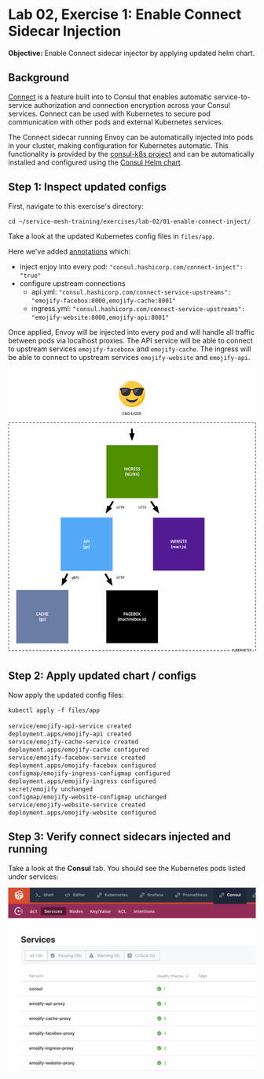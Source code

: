 # Lab 02, Exercise 1: Enable Connect Sidecar Injection

**Objective:** Enable Connect sidecar injector by applying updated helm chart.

## Background

[Connect](/docs/connect/index.html) is a feature built into to Consul that
enables automatic service-to-service authorization and connection encryption
across your Consul services. Connect can be used with Kubernetes to secure pod
communication with other pods and external Kubernetes services.

The Connect sidecar running Envoy can be automatically injected into pods in
your cluster, making configuration for Kubernetes automatic.  This
functionality is provided by the [consul-k8s
project](https://github.com/hashicorp/consul-k8s) and can be automatically
installed and configured using the [Consul Helm
chart](/docs/platform/k8s/helm.html).

## Step 1: Inspect updated configs

First, navigate to this exercise's directory:

```
cd ~/service-mesh-training/exercises/lab-02/01-enable-connect-inject/
```
Take a look at the updated Kubernetes config files in `files/app`.

Here we've added [annotations](https://kubernetes.io/docs/concepts/overview/working-with-objects/annotations/) which:

* inject enjoy into every pod: `"consul.hashicorp.com/connect-inject": "true"`
* configure upstream connections
  * api.yml: `"consul.hashicorp.com/connect-service-upstreams": "emojify-facebox:8000,emojify-cache:8001"`
  * ingress.yml: `"consul.hashicorp.com/connect-service-upstreams": "emojify-website:8000,emojify-api:8001"`

Once applied, Envoy will be injected into every pod and will handle all traffic between pods via localhost proxies. The API service will be able to connect to upstream services `emojify-faceboox` and `emojify-cache`. The ingress will be able to connect to upstream services `emojify-website` and `emojify-api`.

![Emojify architecture](../../../slides/1-overview/images/overview.png "Emojify architecture")

## Step 2: Apply updated chart / configs

Now apply the updated config files:

```
kubectl apply -f files/app

service/emojify-api-service created
deployment.apps/emojify-api created
service/emojify-cache-service created
deployment.apps/emojify-cache configured
service/emojify-facebox-service created
deployment.apps/emojify-facebox configured
configmap/emojify-ingress-configmap configured
deployment.apps/emojify-ingress configured
secret/emojify unchanged
configmap/emojify-website-configmap unchanged
service/emojify-website-service created
deployment.apps/emojify-website configured
```

## Step 3: Verify connect sidecars injected and running

Take a look at the **Consul** tab. You should see the Kubernetes pods listed under services:

![Consul sidecar injection](../../images/lab02-consul-sidecar-inject.png "Consul sidecar injection")

